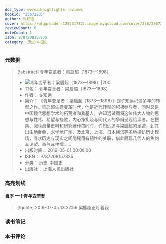 ```yaml
---
doc_type: weread-highlights-reviews
bookId: "25672236"
author: 许知远
cover: https://wfqqreader-1252317822.image.myqcloud.com/cover/236/25672236/t7_25672236.jpg
reviewCount: 0
noteCount: 1
isbn: 9787208157835
category: 历史-中国史
---
```

### 元数据
> [!abstract] 青年变革者：梁启超（1873—1898）
> - ![ 青年变革者：梁启超（1873—1898）|200](https://wfqqreader-1252317822.image.myqcloud.com/cover/236/25672236/t7_25672236.jpg)
> - 书名： 青年变革者：梁启超（1873—1898）
> - 作者： 许知远
> - 简介： 《青年变革者：梁启超（1873—1898）》是许知远积淀多年的转型之作。梁启超生逢变革时代，他是近代转型的积极参与者，同时又是中国现代思想学术的拓荒者和奠基人。许知远试图将这位伟大人物的思想与性格、希望与挫败，内心挣扎及与同代人的争辩呈现给读者。在搜集、阅读海量史料和研究著作的同时，许知远追寻梁启超的足迹，到其出生地新会、求学地广州，及北京、上海、日本横滨等多地探访历史现场，寻求历史与现实之间隐秘而有韧性的关联，借此展现几代人的焦灼与渴望、勇气与怯懦……
> - 出版时间： 2019-05-01 00:00:00
> - ISBN： 9787208157835
> - 分类： 历史-中国史
> - 出版社： 上海人民出版社
### 高亮划线

#### 自序 一个青年变革者
> [!quote] 2019-07-05 13:37:56
> 梁启超正盯着我

### 读书笔记

### 本书评论
